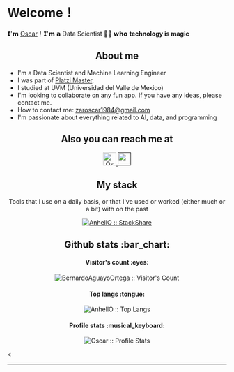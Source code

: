 # Welcome！<img src="">

𝗜'𝗺 [Oscar](https://github.com/OscarAT1984)！𝗜'𝗺 𝗮 Data Scientist 👨‍💻 𝘄𝗵𝗼 **technology is magic**

<h2 align="center">About me</h2>

- I'm a Data Scientist and Machine Learning Engineer
- I was part of [Platzi Master](https://platzi.com/blog/que-es-platzi-master/).
- I studied at UVM (Universidad del Valle de Mexico)
- I'm looking to collaborate on any fun app. If you have any ideas, please contact me.
- How to contact me: zaroscar1984@gmail.com
- I'm passionate about everything related to AI, data, and programming

<h2 align="center">Also you can reach me at</h2>

<p align="center">

  <a href="https://www.linkedin.com/in/oscar-armando-tellez-covarrubias/">
    <img src="https://www.vectorlogo.zone/logos/linkedin/linkedin-icon.svg" alt="Oscar Tellez LinkedIn Profile" height="30" width="30">
  </a>
  
  <a href="">
    <img src="" alt="" height="30" width="30">
  </a>
</p>

<h2 align="center">My stack</h2>

<p align="center">Tools that I use on a daily basis, or that I've used or worked (either much or a bit) with on the past</p>
<p align="center">
  <a href="https://stackshare.io/oscarat1984/oscar-tellez">
    <img src="http://img.shields.io/badge/tech-stack-0690fa.svg?style=flat" alt="AnhellO :: StackShare" />
  </a>

</p>

<h2 align="center">Github stats :bar_chart:</h2>

<h4 align="center">Visitor's count :eyes:</h4>

<p align="center"><img src="https://profile-counter.glitch.me/{OscarAT1984}/count.svg" alt="BernardoAguayoOrtega :: Visitor's Count" /></p>

<h4 align="center">Top langs :tongue:</h4>

<p align="center"><img src="https://github-readme-stats.vercel.app/api/top-langs/?username=OscarAT1984&langs_count=10&theme=tokyonight&layout=compact" alt="AnhellO :: Top Langs" /></p>

<h4 align="center">Profile stats :musical_keyboard:</h4>

<p align="center"><img src="https://github-readme-stats.vercel.app/api?username=OscarAT1984&show_icons=true&theme=radical" alt="Oscar :: Profile Stats" /></p>

<

---
